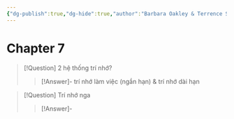 ```yaml
---
{"dg-publish":true,"dg-hide":true,"author":"Barbara Oakley & Terrence Sejnowski","tags":["books","learning"],"permalink":"/hoc-cach-hoc-mad-bear/","hide":true,"dgPassFrontmatter":true}
---
```



# Chapter 7

> [!Question] 2 hệ thống trí nhớ?
>> [!Answer]-
>> trí nhớ làm việc (ngắn hạn) & trí nhớ dài hạn

> [!Question] Trí nhớ nga
>> [!Answer]-
>> 